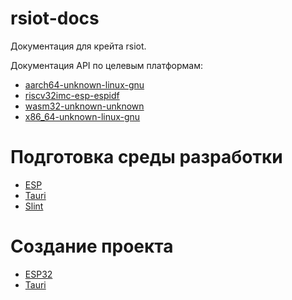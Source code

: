# rsiot-docs

Документация для крейта rsiot.

Документация API по целевым платформам:

- [aarch64-unknown-linux-gnu](./rustdoc/aarch64-unknown-linux-gnu/rsiot/index.html)
- [riscv32imc-esp-espidf](./rustdoc/riscv32imc-esp-espidf/rsiot/index.html)
- [wasm32-unknown-unknown](./rustdoc/wasm32-unknown-unknown/rsiot/index.html)
- [x86_64-unknown-linux-gnu](./rustdoc/x86_64-unknown-linux-gnu/rsiot/index.html)

# Подготовка среды разработки

- [ESP](./dev_prepare_esp.md)
- [Tauri](./dev_prepare_tauri.md)
- [Slint](./dev_prepare_slint.md)

# Создание проекта

- [ESP32](./create_project_esp32.md)
- [Tauri](./create_project_tauri.md)

